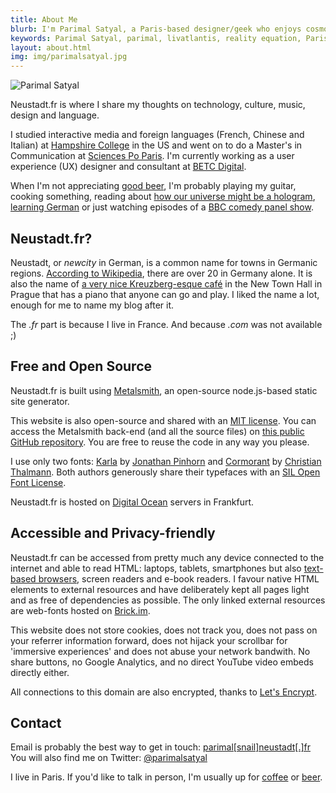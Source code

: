 ```yaml
---
title: About Me
blurb: I'm Parimal Satyal, a Paris-based designer/geek who enjoys cosmology, dark beer, the open internet, metal music and foreign languages.
keywords: Parimal Satyal, parimal, livatlantis, reality equation, Paris, UX designer
layout: about.html
img: img/parimalsatyal.jpg
---
```


<img src="/img/parimalsatyal2.jpg" alt="Parimal Satyal" class="article-image-left" />

Neustadt.fr is where I share my thoughts on technology, culture, music, design and language.

I studied interactive media and foreign languages (French, Chinese and Italian) at [Hampshire College](http://hampshire.edu) in the US and went on to do a Master's in Communication at [Sciences Po Paris](http://sciencespo.fr). I'm currently working as a user experience (UX) designer and consultant at [BETC Digital](https://betcdigital.com/). 

When I'm not appreciating [good beer](http://www.schneider-weisse.de/index.php?lang=en&tpl=brauerei.spezialitaeten.eisbock), I'm probably playing my guitar, cooking something, reading about [how our universe might be a hologram](https://www.youtube.com/watch?v=2DIl3Hfh9tY), [learning German](/essays/teaching-myself-german/) or just watching episodes of a [BBC comedy panel show](http://www.bbc.co.uk/programmes/b007r3n8).

## Neustadt.fr?

Neustadt, or *newcity* in German, is a common name for towns in Germanic regions. [According to Wikipedia](https://fr.wikipedia.org/wiki/Neustadt), there are over 20 in Germany alone. It is also the name of [a very nice Kreuzberg-esque café](http://www.cafeneustadt.cz/) in the New Town Hall in Prague that has a piano that anyone can go and play. I liked the name a lot, enough for me to name my blog after it.

The *.fr* part is because I live in France. And because *.com* was not available ;)

## Free and Open Source

Neustadt.fr is built using [Metalsmith](https://github.com/metalsmith/metalsmith), an open-source node.js-based static site generator.

This website is also open-source and shared with an [MIT license](https://opensource.org/licenses/MIT). You can access the Metalsmith back-end (and all the source files) on [this public GitHub repository](https://github.com/parimalsatyal/neustadt.fr-metalsmith). You are free to reuse the code in any way you please.

I use only two fonts: [Karla](https://www.fontsquirrel.com/fonts/karla) by [Jonathan Pinhorn](https://twitter.com/jonpinhorn_type) and [Cormorant](https://www.fontsquirrel.com/fonts/cormorant) by [Christian Thalmann](http://www.cinga.ch/Personal/Home.html). Both authors generously share their typefaces with an [SIL Open Font License](https://opensource.org/licenses/OFL-1.1).

Neustadt.fr is hosted on [Digital Ocean](https://www.digitalocean.com/) servers in Frankfurt.

## Accessible and Privacy-friendly

Neustadt.fr can be accessed from pretty much any device connected to the internet and able to read HTML: laptops, tablets, smartphones but also [text-based browsers](http://lynx.isc.org/), screen readers and e-book readers. I favour native HTML elements to external resources and have deliberately kept all pages light and as free of dependencies as possible. The only linked external resources are web-fonts hosted on [Brick.im](https://github.com/alfredxing/brick).

This website does not store cookies, does not track you, does not pass on your referrer information forward, does not hijack your scrollbar for 'immersive experiences' and does not abuse your network bandwith. No share buttons, no Google Analytics, and no direct YouTube video embeds directly either.

All connections to this domain are also encrypted, thanks to [Let's Encrypt](https://letsencrypt.org/).

## Contact

Email is probably the best way to get in touch:
<a href="mailto:parimal[snail]neustadt[.]fr">parimal[snail]neustadt[.]fr</a>  
You will also find me on Twitter: [@parimalsatyal](https://twitter.com/parimalsatyal)

I live in Paris. If you'd like to talk in person, I'm usually up for [coffee](http://stradacafe.fr) or [beer](http://kiez.fr/).
